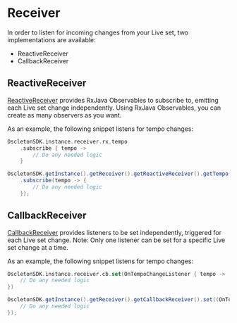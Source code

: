 # Receiver

In order to listen for incoming changes from your Live set, two implementations are available:

- ReactiveReceiver
- CallbackReceiver

## ReactiveReceiver

[ReactiveReceiver](../../../reference/android/com.oscleton.sdk/-reactive-receiver/)
provides RxJava Observables to subscribe to, emitting each Live set change independently.
Using RxJava Observables, you can create as many observers as you want.

As an example, the following snippet listens for tempo changes:

``` kotlin
OscletonSDK.instance.receiver.rx.tempo
    .subscribe { tempo ->
        // Do any needed logic
    }
```

``` java
OscletonSDK.getInstance().getReceiver().getReactiveReceiver().getTempo()
    .subscribe(tempo -> {
        // Do any needed logic
    });
```

## CallbackReceiver

[CallbackReceiver](../../../reference/android/com.oscleton.sdk/-callback-receiver/)
provides listeners to be set independently, triggered for each Live set change.
Note: Only one listener can be set for a specific Live set change at a time.

As an example, the following snippet listens for tempo changes:

``` kotlin
OscletonSDK.instance.receiver.cb.set(OnTempoChangeListener { tempo ->
    // Do any needed logic
})
```

``` java
OscletonSDK.getInstance().getReceiver().getCallbackReceiver().set((OnTempoChangeListener) tempo -> {
    // Do any needed logic
});
```